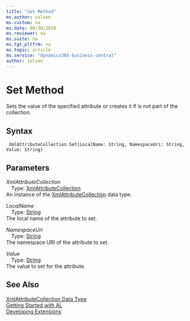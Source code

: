 ```yaml
---
title: "Set Method"
ms.author: solsen
ms.custom: na
ms.date: 09/30/2018
ms.reviewer: na
ms.suite: na
ms.tgt_pltfrm: na
ms.topic: article
ms.service: "dynamics365-business-central"
author: solsen
---
```

[//]: # (START>DO_NOT_EDIT)
[//]: # (IMPORTANT:Do not edit any of the content between here and the END>DO_NOT_EDIT.)
[//]: # (Any modifications should be made in the .resx files in the ModernDev repo.)
# Set Method
Sets the value of the specified attribute or creates it if is not part of the collection.

## Syntax
```
 XmlAttributeCollection.Set(LocalName: String, NamespaceUri: String, Value: String)
```
## Parameters
*XmlAttributeCollection*  
&emsp;Type: [XmlAttributeCollection](xmlattributecollection-data-type.md)  
An instance of the [XmlAttributeCollection](xmlattributecollection-data-type.md) data type.  

*LocalName*  
&emsp;Type: [String](string-data-type.md)  
The local name of the attribute to set.
        
*NamespaceUri*  
&emsp;Type: [String](string-data-type.md)  
The namespace URI of the attribute to set.
        
*Value*  
&emsp;Type: [String](string-data-type.md)  
The value to set for the attribute.  



[//]: # (IMPORTANT: END>DO_NOT_EDIT)
## See Also
[XmlAttributeCollection Data Type](xmlattributecollection-data-type.md)  
[Getting Started with AL](../devenv-get-started.md)  
[Developing Extensions](../devenv-dev-overview.md)